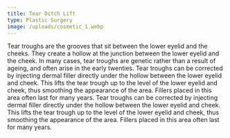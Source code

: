 ```yaml
---
title: Tear Ditch Lift
type: Plastic Surgery
image: /uploads/cosmetic_1.webp
---
```

Tear troughs are the grooves that sit between the lower eyelid and the cheeks. They create a hollow at the junction between the lower eyelid and the cheek. In many cases, tear troughs are genetic rather than a result of ageing, and often arise in the early twenties. Tear troughs can be corrected by injecting dermal filler directly under the hollow between the lower eyelid and cheek. This lifts the tear trough up to the level of the lower eyelid and cheek, thus smoothing the appearance of the area. Fillers placed in this area often last for many years. Tear troughs can be corrected by injecting dermal filler directly under the hollow between the lower eyelid and cheek. This lifts the tear trough up to the level of the lower eyelid and cheek, thus smoothing the appearance of the area. Fillers placed in this area often last for many years.